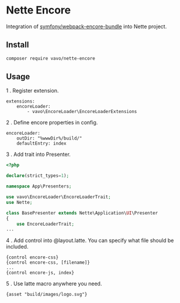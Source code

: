 # Nette Encore
Integration of  [symfony/webpack-encore-bundle](https://github.com/symfony/webpack-encore-bundle) into Nette project.

## Install
```bash
composer require vavo/nette-encore
```
## Usage
1 . Register extension.

```config
extensions:
	encoreLoader:
		- vavo\EncoreLoader\EncoreLoaderExtensions
```

2 . Define encore properties in config.

```config
encoreLoader:
    outDir: "%wwwDir%/build/"
    defaultEntry: index
```
3 . Add trait into Presenter.

```php
<?php

declare(strict_types=1);

namespace App\Presenters;

use vavo\EncoreLoader\EncoreLoaderTrait;
use Nette;

class BasePresenter extends Nette\Application\UI\Presenter
{
	use EncoreLoaderTrait;
...
```

4 . Add control into @layout.latte. You can specify what file should be included.
```
{control encore-css}
{control encore-css, [filename]}
...
{control encore-js, index}
```

5 . Use latte macro anywhere you need.
```
{asset "build/images/logo.svg"}
```
